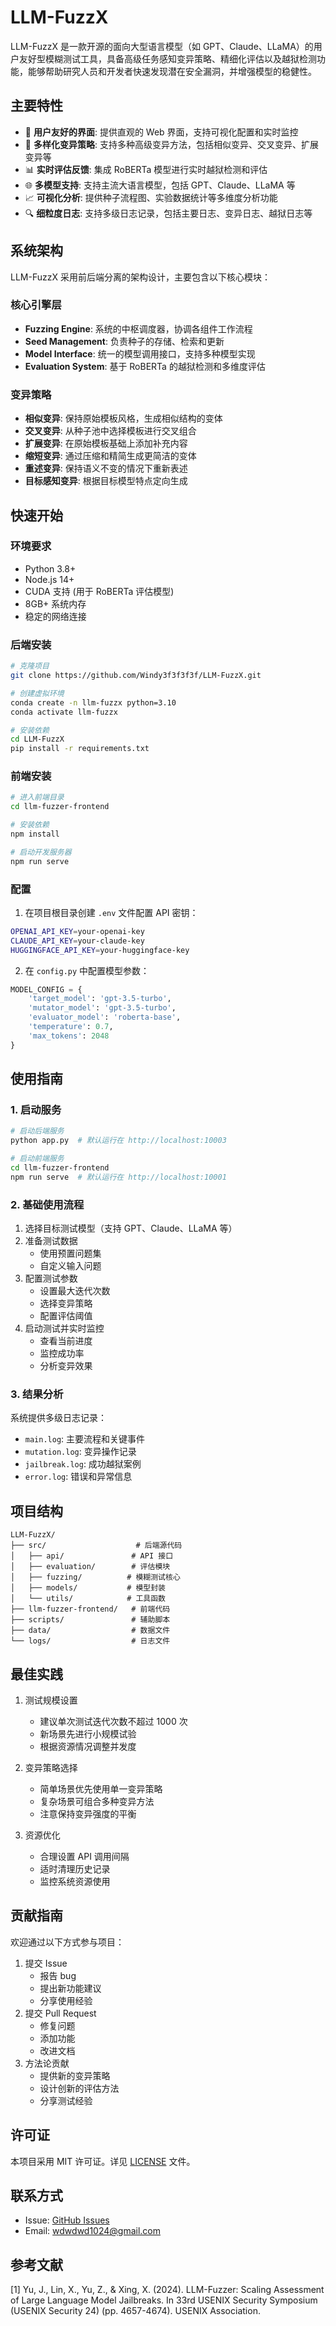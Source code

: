 # LLM-FuzzX

LLM-FuzzX 是一款开源的面向大型语言模型（如 GPT、Claude、LLaMA）的用户友好型模糊测试工具，具备高级任务感知变异策略、精细化评估以及越狱检测功能，能够帮助研究人员和开发者快速发现潜在安全漏洞，并增强模型的稳健性。

## 主要特性

- 🚀 **用户友好的界面**: 提供直观的 Web 界面，支持可视化配置和实时监控
- 🔄 **多样化变异策略**: 支持多种高级变异方法，包括相似变异、交叉变异、扩展变异等
- 📊 **实时评估反馈**: 集成 RoBERTa 模型进行实时越狱检测和评估
- 🌐 **多模型支持**: 支持主流大语言模型，包括 GPT、Claude、LLaMA 等
- 📈 **可视化分析**: 提供种子流程图、实验数据统计等多维度分析功能
- 🔍 **细粒度日志**: 支持多级日志记录，包括主要日志、变异日志、越狱日志等

## 系统架构

LLM-FuzzX 采用前后端分离的架构设计，主要包含以下核心模块：

### 核心引擎层
- **Fuzzing Engine**: 系统的中枢调度器，协调各组件工作流程
- **Seed Management**: 负责种子的存储、检索和更新
- **Model Interface**: 统一的模型调用接口，支持多种模型实现
- **Evaluation System**: 基于 RoBERTa 的越狱检测和多维度评估

### 变异策略
- **相似变异**: 保持原始模板风格，生成相似结构的变体
- **交叉变异**: 从种子池中选择模板进行交叉组合
- **扩展变异**: 在原始模板基础上添加补充内容
- **缩短变异**: 通过压缩和精简生成更简洁的变体
- **重述变异**: 保持语义不变的情况下重新表述
- **目标感知变异**: 根据目标模型特点定向生成

## 快速开始

### 环境要求

- Python 3.8+
- Node.js 14+
- CUDA 支持 (用于 RoBERTa 评估模型)
- 8GB+ 系统内存
- 稳定的网络连接

### 后端安装

```bash
# 克隆项目
git clone https://github.com/Windy3f3f3f3f/LLM-FuzzX.git

# 创建虚拟环境
conda create -n llm-fuzzx python=3.10
conda activate llm-fuzzx

# 安装依赖
cd LLM-FuzzX
pip install -r requirements.txt
```

### 前端安装

```bash
# 进入前端目录
cd llm-fuzzer-frontend

# 安装依赖
npm install

# 启动开发服务器
npm run serve
```

### 配置

1. 在项目根目录创建 `.env` 文件配置 API 密钥：
```bash
OPENAI_API_KEY=your-openai-key
CLAUDE_API_KEY=your-claude-key
HUGGINGFACE_API_KEY=your-huggingface-key
```

2. 在 `config.py` 中配置模型参数：
```python
MODEL_CONFIG = {
    'target_model': 'gpt-3.5-turbo',
    'mutator_model': 'gpt-3.5-turbo',
    'evaluator_model': 'roberta-base',
    'temperature': 0.7,
    'max_tokens': 2048
}
```

## 使用指南

### 1. 启动服务

```bash
# 启动后端服务
python app.py  # 默认运行在 http://localhost:10003

# 启动前端服务
cd llm-fuzzer-frontend
npm run serve  # 默认运行在 http://localhost:10001
```

### 2. 基础使用流程

1. 选择目标测试模型（支持 GPT、Claude、LLaMA 等）
2. 准备测试数据
   - 使用预置问题集
   - 自定义输入问题
3. 配置测试参数
   - 设置最大迭代次数
   - 选择变异策略
   - 配置评估阈值
4. 启动测试并实时监控
   - 查看当前进度
   - 监控成功率
   - 分析变异效果

### 3. 结果分析

系统提供多级日志记录：
- `main.log`: 主要流程和关键事件
- `mutation.log`: 变异操作记录
- `jailbreak.log`: 成功越狱案例
- `error.log`: 错误和异常信息

## 项目结构

```
LLM-FuzzX/
├── src/                    # 后端源代码
│   ├── api/               # API 接口
│   ├── evaluation/        # 评估模块
│   ├── fuzzing/          # 模糊测试核心
│   ├── models/           # 模型封装
│   └── utils/            # 工具函数
├── llm-fuzzer-frontend/   # 前端代码
├── scripts/               # 辅助脚本
├── data/                  # 数据文件
└── logs/                  # 日志文件
```

## 最佳实践

1. 测试规模设置
   - 建议单次测试迭代次数不超过 1000 次
   - 新场景先进行小规模试验
   - 根据资源情况调整并发度

2. 变异策略选择
   - 简单场景优先使用单一变异策略
   - 复杂场景可组合多种变异方法
   - 注意保持变异强度的平衡

3. 资源优化
   - 合理设置 API 调用间隔
   - 适时清理历史记录
   - 监控系统资源使用

## 贡献指南

欢迎通过以下方式参与项目：
1. 提交 Issue
   - 报告 bug
   - 提出新功能建议
   - 分享使用经验
2. 提交 Pull Request
   - 修复问题
   - 添加功能
   - 改进文档
3. 方法论贡献
   - 提供新的变异策略
   - 设计创新的评估方法
   - 分享测试经验

## 许可证

本项目采用 MIT 许可证。详见 [LICENSE](LICENSE) 文件。

## 联系方式

- Issue: [GitHub Issues](https://github.com/Windy3f3f3f3f/LLM-FuzzX/issues)
- Email: wdwdwd1024@gmail.com

## 参考文献

[1] Yu, J., Lin, X., Yu, Z., & Xing, X. (2024). LLM-Fuzzer: Scaling Assessment of Large Language Model Jailbreaks. In 33rd USENIX Security Symposium (USENIX Security 24) (pp. 4657-4674). USENIX Association.
